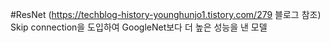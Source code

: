 #ResNet
(https://techblog-history-younghunjo1.tistory.com/279 블로그 참조)
Skip connection을 도입하여 GoogleNet보다 더 높은 성능을 낸 모델
